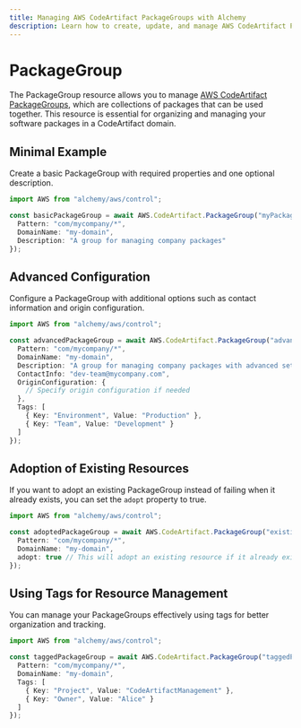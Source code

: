 ```yaml
---
title: Managing AWS CodeArtifact PackageGroups with Alchemy
description: Learn how to create, update, and manage AWS CodeArtifact PackageGroups using Alchemy Cloud Control.
---
```


# PackageGroup

The PackageGroup resource allows you to manage [AWS CodeArtifact PackageGroups](https://docs.aws.amazon.com/codeartifact/latest/userguide/), which are collections of packages that can be used together. This resource is essential for organizing and managing your software packages in a CodeArtifact domain.

## Minimal Example

Create a basic PackageGroup with required properties and one optional description.

```ts
import AWS from "alchemy/aws/control";

const basicPackageGroup = await AWS.CodeArtifact.PackageGroup("myPackageGroup", {
  Pattern: "com/mycompany/*",
  DomainName: "my-domain",
  Description: "A group for managing company packages"
});
```

## Advanced Configuration

Configure a PackageGroup with additional options such as contact information and origin configuration.

```ts
import AWS from "alchemy/aws/control";

const advancedPackageGroup = await AWS.CodeArtifact.PackageGroup("advancedPackageGroup", {
  Pattern: "com/mycompany/*",
  DomainName: "my-domain",
  Description: "A group for managing company packages with advanced settings",
  ContactInfo: "dev-team@mycompany.com",
  OriginConfiguration: {
    // Specify origin configuration if needed
  },
  Tags: [
    { Key: "Environment", Value: "Production" },
    { Key: "Team", Value: "Development" }
  ]
});
```

## Adoption of Existing Resources

If you want to adopt an existing PackageGroup instead of failing when it already exists, you can set the `adopt` property to true.

```ts
import AWS from "alchemy/aws/control";

const adoptedPackageGroup = await AWS.CodeArtifact.PackageGroup("existingPackageGroup", {
  Pattern: "com/mycompany/*",
  DomainName: "my-domain",
  adopt: true // This will adopt an existing resource if it already exists
});
```

## Using Tags for Resource Management

You can manage your PackageGroups effectively using tags for better organization and tracking.

```ts
import AWS from "alchemy/aws/control";

const taggedPackageGroup = await AWS.CodeArtifact.PackageGroup("taggedPackageGroup", {
  Pattern: "com/mycompany/*",
  DomainName: "my-domain",
  Tags: [
    { Key: "Project", Value: "CodeArtifactManagement" },
    { Key: "Owner", Value: "Alice" }
  ]
});
```